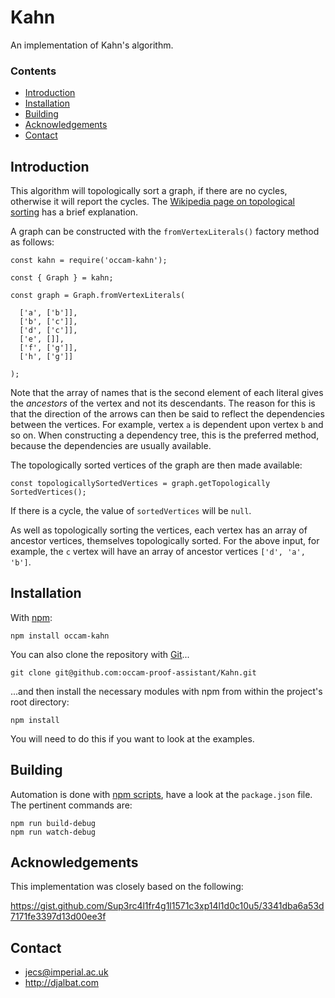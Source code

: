 # Kahn

An implementation of Kahn's algorithm.

### Contents

- [Introduction](#introduction)
- [Installation](#installation)
- [Building](#building)
- [Acknowledgements](#acknowledgements)
- [Contact](#contact)

## Introduction

This algorithm will topologically sort a graph, if there are no cycles, otherwise it will report the cycles. The [Wikipedia page on topological sorting](https://en.wikipedia.org/wiki/Topological_sorting) has a brief explanation.
    
A graph can be constructed with the `fromVertexLiterals()` factory method as follows:

    const kahn = require('occam-kahn');

    const { Graph } = kahn;

    const graph = Graph.fromVertexLiterals(
    
      ['a', ['b']],
      ['b', ['c']],
      ['d', ['c']],
      ['e', []],
      ['f', ['g']],
      ['h', ['g']]
      
    );
    
Note that the array of names that is the second element of each literal gives the *ancestors* of the vertex and not its descendants. The reason for this is that the direction of the arrows can then be said to reflect the dependencies between the vertices. For example, vertex `a` is dependent upon vertex `b` and so on. When constructing a dependency tree, this is the preferred method, because the dependencies are usually available.  
    
The topologically sorted vertices of the graph are then made available:
    
    const topologicallySortedVertices = graph.getTopologically SortedVertices();
    
If there is a cycle, the value of `sortedVertices` will be `null`.

As well as topologically sorting the vertices, each vertex has an array of ancestor vertices, themselves topologically sorted. For the above input, for example, the `c` vertex will have an array of ancestor vertices `['d', 'a', 'b']`.
    
## Installation

With [npm](https://www.npmjs.com/):

    npm install occam-kahn

You can also clone the repository with [Git](https://git-scm.com/)...

    git clone git@github.com:occam-proof-assistant/Kahn.git

...and then install the necessary modules with npm from within the project's root directory:

    npm install

You will need to do this if you want to look at the examples.
        
## Building

Automation is done with [npm scripts](https://docs.npmjs.com/misc/scripts), have a look at the `package.json` file. The pertinent commands are:

    npm run build-debug
    npm run watch-debug


## Acknowledgements

This implementation was closely based on the following:

https://gist.github.com/Sup3rc4l1fr4g1l1571c3xp14l1d0c10u5/3341dba6a53d7171fe3397d13d00ee3f

## Contact

* jecs@imperial.ac.uk
* http://djalbat.com
